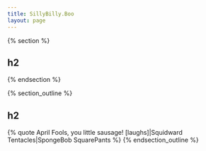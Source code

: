 ```yaml
---
title: SillyBilly.Boo
layout: page
---
```


{% section %}
## h2
{% endsection %}

{% section_outline %}
## h2
{% quote April Fools, you little sausage! [laughs]|Squidward Tentacles|SpongeBob SquarePants %}
{% endsection_outline %}
